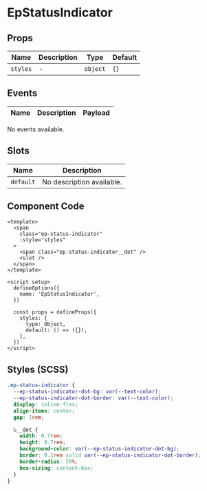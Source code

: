 # EpStatusIndicator



## Props
| Name | Description | Type | Default |
|------|-------------|------|---------|
| `styles` | - | `object` | `{}` |

## Events
| Name    | Description                 | Payload    |
|---------|-----------------------------|------------|
No events available.

## Slots
| Name | Description |
|------|-------------|
| `default` | No description available. |

## Component Code

```vue
<template>
  <span
    class="ep-status-indicator"
    :style="styles"
  >
    <span class="ep-status-indicator__dot" />
    <slot />
  </span>
</template>

<script setup>
  defineOptions({
    name: 'EpStatusIndicator',
  })

  const props = defineProps({
    styles: {
      type: Object,
      default: () => ({}),
    },
  })
</script>

```


## Styles (SCSS)

```scss
.ep-status-indicator {
  --ep-status-indicator-dot-bg: var(--text-color);
  --ep-status-indicator-dot-border: var(--text-color);
  display: inline-flex;
  align-items: center;
  gap: 1rem;

  &__dot {
    width: 0.7rem;
    height: 0.7rem;
    background-color: var(--ep-status-indicator-dot-bg);
    border: 0.1rem solid var(--ep-status-indicator-dot-border);
    border-radius: 50%;
    box-sizing: content-box;
  }
}
```